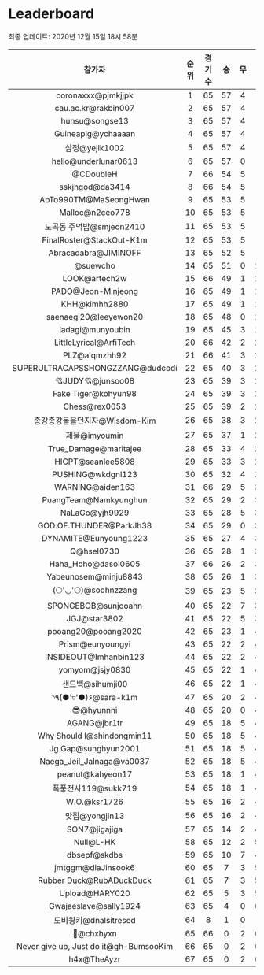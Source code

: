 # Leaderboard
최종 업데이트: 2020년 12월 15일 18시 58분




| 참가자 | 순위 | 경기수 | 승 | 무 | 패 | 승점 |
|:---:|:---:|:---:|:---:|:---:|:---:|:---:|
| coronaxxx@pjmkjjpk | 1 | 65 | 57 | 4 | 4 | 175 |
| cau.ac.kr@rakbin007 | 2 | 65 | 57 | 4 | 4 | 175 |
| hunsu@songse13 | 3 | 65 | 57 | 4 | 4 | 175 |
| Guineapig@ychaaaan | 4 | 65 | 57 | 4 | 4 | 175 |
| 삼정@yejik1002 | 5 | 65 | 57 | 4 | 4 | 175 |
| hello@underlunar0613 | 6 | 65 | 57 | 0 | 8 | 171 |
| @CDoubleH | 7 | 66 | 54 | 5 | 7 | 167 |
| sskjhgod@da3414 | 8 | 66 | 54 | 5 | 7 | 167 |
| ApTo990TM@MaSeongHwan | 9 | 65 | 53 | 5 | 7 | 164 |
| Malloc@n2ceo778 | 10 | 65 | 53 | 5 | 7 | 164 |
| 도곡동 주먹밥@smjeon2410 | 11 | 65 | 53 | 5 | 7 | 164 |
| FinalRoster@StackOut-K1m | 12 | 65 | 53 | 5 | 7 | 164 |
| Abracadabra@JIMINOFF | 13 | 65 | 52 | 5 | 8 | 161 |
| @suewcho | 14 | 65 | 51 | 0 | 14 | 153 |
| LOOK@artech2w | 15 | 66 | 49 | 1 | 16 | 148 |
| PADO@Jeon-Minjeong | 16 | 65 | 49 | 1 | 15 | 148 |
| KHH@kimhh2880 | 17 | 65 | 49 | 1 | 15 | 148 |
| saenaegi20@leeyewon20 | 18 | 65 | 48 | 0 | 17 | 144 |
| ladagi@munyoubin | 19 | 65 | 45 | 3 | 17 | 138 |
| LittleLyrical@ArfiTech | 20 | 66 | 42 | 2 | 22 | 128 |
| PLZ@alqmzhh92 | 21 | 66 | 41 | 3 | 22 | 126 |
| SUPERULTRACAPSSHONGZZANG@dudcodi | 22 | 65 | 40 | 3 | 22 | 123 |
| 💘JUDY💘@junsoo08 | 23 | 65 | 39 | 3 | 23 | 120 |
| Fake Tiger@kohyun98 | 24 | 65 | 39 | 3 | 23 | 120 |
| Chess@rex0053 | 25 | 65 | 39 | 2 | 24 | 119 |
| 종강종강돌을던지자@Wisdom-Kim | 26 | 65 | 38 | 3 | 24 | 117 |
| 제물@imyoumin | 27 | 65 | 37 | 1 | 27 | 112 |
| True_Damage@maritajee | 28 | 65 | 33 | 4 | 28 | 103 |
| HICPT@seanlee5808 | 29 | 65 | 33 | 3 | 29 | 102 |
| PUSHING@wkdgnl123 | 30 | 65 | 32 | 4 | 29 | 100 |
| WARNING@aiden163 | 31 | 66 | 29 | 5 | 32 | 92 |
| PuangTeam@Namkyunghun | 32 | 65 | 29 | 2 | 34 | 89 |
| NaLaGo@yjh9929 | 33 | 65 | 28 | 5 | 32 | 89 |
| GOD.OF.THUNDER@ParkJh38 | 34 | 65 | 29 | 0 | 36 | 87 |
| DYNAMITE@Eunyoung1223 | 35 | 65 | 27 | 4 | 34 | 85 |
| Q@hsel0730 | 36 | 65 | 28 | 1 | 36 | 85 |
| Haha_Hoho@dasol0605 | 37 | 66 | 26 | 2 | 38 | 80 |
| Yabeunosem@minju8843 | 38 | 65 | 26 | 1 | 38 | 79 |
| (🌕'◡'🌕)@soohnzzang | 39 | 65 | 23 | 5 | 37 | 74 |
| SPONGEBOB@sunjooahn | 40 | 65 | 22 | 7 | 36 | 73 |
| JGJ@star3802 | 41 | 65 | 22 | 5 | 38 | 71 |
| pooang20@pooang2020 | 42 | 65 | 23 | 1 | 41 | 70 |
| Prism@eunyoungyi | 43 | 65 | 22 | 2 | 41 | 68 |
| INSIDEOUT@Imhanbin123 | 44 | 65 | 22 | 2 | 41 | 68 |
| yomyom@jsjy0830 | 45 | 65 | 22 | 1 | 42 | 67 |
| 샌드백@sihumji00 | 46 | 65 | 22 | 1 | 42 | 67 |
| ◝٩(●'▿'●)۶@sara-k1m | 47 | 65 | 20 | 2 | 43 | 62 |
| 😎@hyunnni | 48 | 65 | 20 | 0 | 45 | 60 |
| AGANG@jbr1tr | 49 | 65 | 18 | 5 | 42 | 59 |
| Why Should I@shindongmin11 | 50 | 65 | 18 | 5 | 42 | 59 |
| Jg Gap@sunghyun2001 | 51 | 65 | 18 | 5 | 42 | 59 |
| Naega_Jeil_Jalnaga@va0037 | 52 | 65 | 18 | 5 | 42 | 59 |
| peanut@kahyeon17 | 53 | 65 | 18 | 1 | 46 | 55 |
| 폭풍전사119@sukk719 | 54 | 65 | 18 | 1 | 46 | 55 |
| W.O.@ksr1726 | 55 | 65 | 16 | 2 | 47 | 50 |
| 맛집@yongjin13 | 56 | 65 | 16 | 2 | 47 | 50 |
| SON7@jigajiga | 57 | 65 | 14 | 2 | 49 | 44 |
| Null@L-HK | 58 | 65 | 12 | 2 | 51 | 38 |
| dbsepf@skdbs | 59 | 65 | 10 | 7 | 48 | 37 |
| jmtggm@dlaJinsook6 | 60 | 65 | 7 | 3 | 55 | 24 |
| Rubber Duck@RubADuckDuck | 61 | 65 | 7 | 3 | 55 | 24 |
| Upload@HARY020 | 62 | 65 | 5 | 3 | 57 | 18 |
| Gwajaeslave@sally1924 | 63 | 65 | 4 | 0 | 61 | 12 |
| 도비윙키@dnalsitresed | 64 | 8 | 1 | 0 | 7 | 3 |
| 👑@chxhyxn | 65 | 66 | 0 | 2 | 64 | 2 |
| Never give up, Just do it@gh-BumsooKim | 66 | 65 | 0 | 2 | 63 | 2 |
| h4x@TheAyzr | 67 | 65 | 0 | 2 | 63 | 2 |